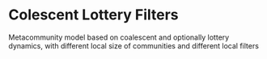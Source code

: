# Colescent Lottery Filters
Metacommunity model based on coalescent and optionally lottery dynamics, with different local size of communities and different local filters
